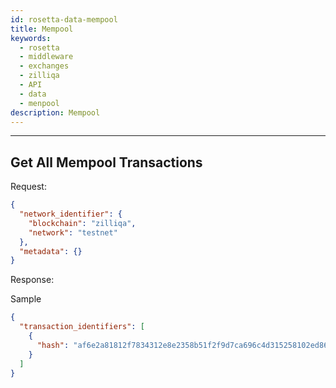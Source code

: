 ```yaml
---
id: rosetta-data-mempool
title: Mempool
keywords:
  - rosetta
  - middleware
  - exchanges
  - zilliqa
  - API
  - data
  - menpool
description: Mempool
---
```


---

## Get All Mempool Transactions

Request:

```json
{
  "network_identifier": {
    "blockchain": "zilliqa",
    "network": "testnet"
  },
  "metadata": {}
}
```

Response:

Sample

```json
{
  "transaction_identifiers": [
    {
      "hash": "af6e2a81812f7834312e8e2358b51f2f9d7ca696c4d315258102ed868389a7c1"
    }
  ]
}
```

